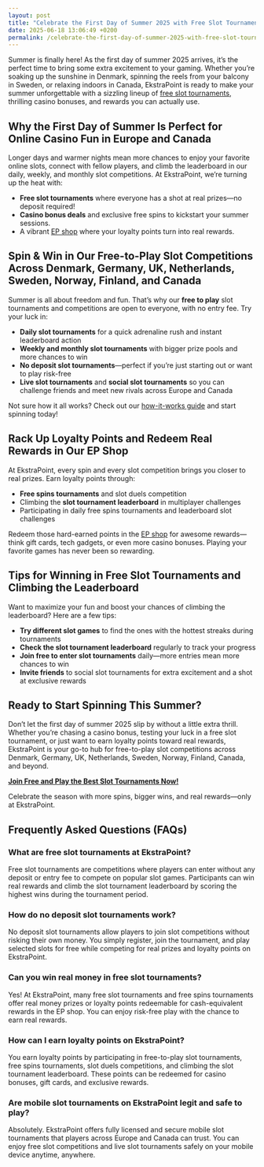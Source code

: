 ```yaml
---
layout: post
title: "Celebrate the First Day of Summer 2025 with Free Slot Tournaments and Casino Bonuses"
date: 2025-06-18 13:06:49 +0200
permalink: /celebrate-the-first-day-of-summer-2025-with-free-slot-tournaments-and-casino-bonuses/
---
```

Summer is finally here! As the first day of summer 2025 arrives, it’s the perfect time to bring some extra excitement to your gaming. Whether you’re soaking up the sunshine in Denmark, spinning the reels from your balcony in Sweden, or relaxing indoors in Canada, EkstraPoint is ready to make your summer unforgettable with a sizzling lineup of [free slot tournaments](https://ekstrapoint.com/competitions), thrilling casino bonuses, and rewards you can actually use.

## Why the First Day of Summer Is Perfect for Online Casino Fun in Europe and Canada

Longer days and warmer nights mean more chances to enjoy your favorite online slots, connect with fellow players, and climb the leaderboard in our daily, weekly, and monthly slot competitions. At EkstraPoint, we’re turning up the heat with:

- **Free slot tournaments** where everyone has a shot at real prizes—no deposit required!
- **Casino bonus deals** and exclusive free spins to kickstart your summer sessions.
- A vibrant [EP shop](https://ekstrapoint.com/shop) where your loyalty points turn into real rewards.

## Spin & Win in Our Free-to-Play Slot Competitions Across Denmark, Germany, UK, Netherlands, Sweden, Norway, Finland, and Canada

Summer is all about freedom and fun. That’s why our **free to play** slot tournaments and competitions are open to everyone, with no entry fee. Try your luck in:

- **Daily slot tournaments** for a quick adrenaline rush and instant leaderboard action
- **Weekly and monthly slot tournaments** with bigger prize pools and more chances to win
- **No deposit slot tournaments**—perfect if you’re just starting out or want to play risk-free
- **Live slot tournaments** and **social slot tournaments** so you can challenge friends and meet new rivals across Europe and Canada

Not sure how it all works? Check out our [how-it-works guide](https://ekstrapoint.com/how-it-works) and start spinning today!

## Rack Up Loyalty Points and Redeem Real Rewards in Our EP Shop

At EkstraPoint, every spin and every slot competition brings you closer to real prizes. Earn loyalty points through:

- **Free spins tournaments** and slot duels competition
- Climbing the **slot tournament leaderboard** in multiplayer challenges
- Participating in daily free spins tournaments and leaderboard slot challenges

Redeem those hard-earned points in the [EP shop](https://ekstrapoint.com/shop) for awesome rewards—think gift cards, tech gadgets, or even more casino bonuses. Playing your favorite games has never been so rewarding.

## Tips for Winning in Free Slot Tournaments and Climbing the Leaderboard

Want to maximize your fun and boost your chances of climbing the leaderboard? Here are a few tips:

- **Try different slot games** to find the ones with the hottest streaks during tournaments
- **Check the slot tournament leaderboard** regularly to track your progress
- **Join free to enter slot tournaments** daily—more entries mean more chances to win
- **Invite friends** to social slot tournaments for extra excitement and a shot at exclusive rewards

## Ready to Start Spinning This Summer?

Don’t let the first day of summer 2025 slip by without a little extra thrill. Whether you’re chasing a casino bonus, testing your luck in a free slot tournament, or just want to earn loyalty points toward real rewards, EkstraPoint is your go-to hub for free-to-play slot competitions across Denmark, Germany, UK, Netherlands, Sweden, Norway, Finland, Canada, and beyond.

**[Join Free and Play the Best Slot Tournaments Now!](https://ekstrapoint.com/competitions)**

Celebrate the season with more spins, bigger wins, and real rewards—only at EkstraPoint.

## Frequently Asked Questions (FAQs)

### What are free slot tournaments at EkstraPoint?

Free slot tournaments are competitions where players can enter without any deposit or entry fee to compete on popular slot games. Participants can win real rewards and climb the slot tournament leaderboard by scoring the highest wins during the tournament period.

### How do no deposit slot tournaments work?

No deposit slot tournaments allow players to join slot competitions without risking their own money. You simply register, join the tournament, and play selected slots for free while competing for real prizes and loyalty points on EkstraPoint.

### Can you win real money in free slot tournaments?

Yes! At EkstraPoint, many free slot tournaments and free spins tournaments offer real money prizes or loyalty points redeemable for cash-equivalent rewards in the EP shop. You can enjoy risk-free play with the chance to earn real rewards.

### How can I earn loyalty points on EkstraPoint?

You earn loyalty points by participating in free-to-play slot tournaments, free spins tournaments, slot duels competitions, and climbing the slot tournament leaderboard. These points can be redeemed for casino bonuses, gift cards, and exclusive rewards.

### Are mobile slot tournaments on EkstraPoint legit and safe to play?

Absolutely. EkstraPoint offers fully licensed and secure mobile slot tournaments that players across Europe and Canada can trust. You can enjoy free slot competitions and live slot tournaments safely on your mobile device anytime, anywhere.

<script type="application/ld+json">
{
  "@context": "https://schema.org",
  "@type": "BlogPosting",
  "headline": "Celebrate the First Day of Summer 2025 with Free Slot Tournaments and Casino Bonuses",
  "description": "Celebrate summer 2025 with EkstraPoint’s free slot tournaments, casino bonuses, and loyalty rewards. Join daily, weekly, and monthly competitions across Europe and Canada.",
  "author": {
    "@type": "Person",
    "name": "EkstraPoint"
  },
  "publisher": {
    "@type": "Person",
    "name": "EkstraPoint"
  },
  "datePublished": "2025-06-21",
  "mainEntityOfPage": {
    "@type": "WebPage",
    "@id": "https://ekstrapoint.com/blog/first-day-of-summer-2025-free-slot-tournaments"
  },
  "keywords": "casino bonus, no deposit bonus, free spins, online casino reviews, Ekstrapoint, free to play, free slot tournaments, free slots tournaments, slot competitions, online slot tournaments, free-to-play slot tournaments, slot tournament leaderboard, daily slot tournaments, weekly slot tournaments, monthly slot tournaments, no deposit slot tournament, live slot tournaments, social slot tournaments, free spins tournaments, slot duels competition, leaderboard slot challenge, free slot tournaments win real money, daily free spins tournament, multiplayer slot duels online, free casino slot competitions no entry fee, mobile slot tournaments free play, free slot leaderboard races",
  "url": "https://ekstrapoint.com/blog/first-day-of-summer-2025-free-slot-tournaments"
}
</script>

<script type="application/ld+json">
{
  "@context": "https://schema.org",
  "@type": "FAQPage",
  "mainEntity": [
    {
      "@type": "Question",
      "name": "What are free slot tournaments at EkstraPoint?",
      "acceptedAnswer": {
        "@type": "Answer",
        "text": "Free slot tournaments are competitions where players can enter without any deposit or entry fee to compete on popular slot games. Participants can win real rewards and climb the slot tournament leaderboard by scoring the highest wins during the tournament period."
      }
    },
    {
      "@type": "Question",
      "name": "How do no deposit slot tournaments work?",
      "acceptedAnswer": {
        "@type": "Answer",
        "text": "No deposit slot tournaments allow players to join slot competitions without risking their own money. You simply register, join the tournament, and play selected slots for free while competing for real prizes and loyalty points on EkstraPoint."
      }
    },
    {
      "@type": "Question",
      "name": "Can you win real money in free slot tournaments?",
      "acceptedAnswer": {
        "@type": "Answer",
        "text": "Yes! At EkstraPoint, many free slot tournaments and free spins tournaments offer real money prizes or loyalty points redeemable for cash-equivalent rewards in the EP shop. You can enjoy risk-free play with the chance to earn real rewards."
      }
    },
    {
      "@type": "Question",
      "name": "How can I earn loyalty points on EkstraPoint?",
      "acceptedAnswer": {
        "@type": "Answer",
        "text": "You earn loyalty points by participating in free-to-play slot tournaments, free spins tournaments, slot duels competitions, and climbing the slot tournament leaderboard. These points can be redeemed for casino bonuses, gift cards, and exclusive rewards."
      }
    },
    {
      "@type": "Question",
      "name": "Are mobile slot tournaments on EkstraPoint legit and safe to play?",
      "acceptedAnswer": {
        "@type": "Answer",
        "text": "Absolutely. EkstraPoint offers fully licensed and secure mobile slot tournaments that players across Europe and Canada can trust. You can enjoy free slot competitions and live slot tournaments safely on your mobile device anytime, anywhere."
      }
    }
  ]
}
</script>